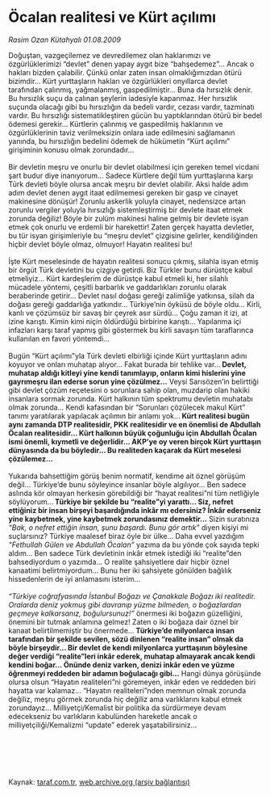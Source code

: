 # Öcalan realitesi ve Kürt açılımı

*Rasim Ozan Kütahyalı 01.08.2009*

<div class="taraf_structure_2col_1zq">
<div class="margen_n">



 <p>Doğuştan, vazgeçilemez ve devredilemez olan haklarımızı ve özgürlüklerimizi “devlet” denen yapay aygıt bize “bahşedemez”... Ancak o hakları bizden çalabilir. Çünkü onlar zaten insan olmaklığımızdan ötürü bizimdir... Kürt yurttaşların hakları ve özgürlükleri onyıllarca devlet tarafından çalınmış, yağmalanmış, gaspedilmiştir... Buna da hırsızlık denir. Bu hırsızlık suçu da çalınan şeylerin iadesiyle kapanmaz. Her hırsızlık suçunda olacağı gibi bu hırsızlığın da bedeli vardır, cezası vardır, tazminatı vardır. Bu hırsızlığı sistematikleştiren gücün bu yaptıklarından ötürü bir bedel ödemesi gerekir... Kürtlerin çalınmış ve gaspedilmiş haklarının ve özgürlüklerinin taviz verilmeksizin onlara iade edilmesini sağlamanın yanında, bu hırsızlığın bedelini ödemek de hükümetin “Kürt açılımı” girişiminin konusu olmak zorundadır... <br/><br/>Bir devletin meşru ve onurlu bir devlet olabilmesi için gereken temel vicdani şart budur diye inanıyorum... Sadece Kürtlere değil tüm yurttaşlarına karşı Türk devleti böyle olursa ancak meşru bir devlet olabilir. Aksi halde adım adım devlet denen aygıt itaat edilmemesi gereken bir gasp ve cinayet makinesine dönüşür! Zorunlu askerlik yoluyla cinayet, nedensizce artan zorunlu vergiler yoluyla hırsızlığı sistemleştirmiş bir devlete itaat etmek zorunda değiliz! Böyle bir zulüm makinesi haline gelmiş bir devlete isyan etmek çok onurlu ve erdemli bir harekettir! Zaten gerçek hayatta devletler, bu tür isyan girişimleriyle bu “meşru devlet” çizgisine gelirler, kendiliğinden hiçbir devlet böyle olmaz, olmuyor! Hayatın realitesi bu! <br/><br/>İşte Kürt meselesinde de hayatın realitesi sonucu çıkmış, silahla isyan etmiş bir örgüt Türk devletini bu çizgiye getirdi. Biz Türkler bunu dürüstçe kabul etmeliyiz... Kürt kardeşlerim de dürüstçe kabul etmeli ki, her silahlı mücadele yöntemi, çeşitli barbarlık ve gaddarlıkları zorunlu olarak beraberinde getirir... Devlet nasıl doğası gereği zalimliğe yatkınsa, silah da doğası gereği gaddarlığa yatkındır... Türkiye’nin öyküsü de böyle oldu... Kirli, kanlı ve çözümsüz bir savaş bir çeyrek asır sürdü... Çoğu zaman it izi, at izine karıştı. Kimin kimi niçin öldürdüğü birbirine karıştı... Yapılanma içi infazları karşı taraf yapmış gibi göstermek bu kirli savaşın tüm taraflarınca kullanılan en favori yöntemdi... <br/><br/>Bugün “Kürt açılımı”yla Türk devleti elbirliği içinde Kürt yurttaşların adını koyuyor ve onları muhatap alıyor... Fakat burada bir tehlike var...<b> Devlet, muhatap aldığı kitleyi yine kendi tanımlayıp, onların kimi hislerini yine gayrımeşru ilan ederse sorun yine çözülmez...</b> Veysi Sarısözen’in belirttiği gibi devlet çözüm reçetesini o sorunlara sahip olan, muzdarip olan hakiki insanlara sormak zorunda. Kürt halkının tüm spektrumu devletin muhatabı olmak zorunda... Kendi kafasından bir “Sorunları çözülecek makul Kürt” tanımı yaratılarak yapılacak açılımın bir anlamı yok...<b> Kürt realitesi bugün aynı zamanda DTP realitesidir, PKK realitesidir ve en önemlisi de Abdullah Öcalan realitesidir... Kürt halkının büyük çoğunluğu için Abdullah Öcalan ismi önemli, kıymetli ve değerlidir... AKP’ye oy veren birçok Kürt yurttaşın dünyasında da bu böyledir... Bu realiteden kaçarak da Kürt meselesi çözülemez...</b> <br/><br/>Yukarıda bahsettiğim görüş benim normatif, kendime ait öznel görüşüm değil... Türkiye’de bunu söyleyince insanlar böyle algılıyor... Ben sadece aslında kör olmayan herkesin görebildiği bir “hayat realitesi”ni tüm netliğiyle söylüyorum...<b> Türkiye bir şekilde bu “realite”yi yarattı... Siz, nefret ettiğiniz bir insan birşeyi başardığında inkâr mı edersiniz? İnkâr ederseniz yine kaybetmek, yine kaybetmek zorundasınız demektir...</b> Sizin suratınıza <i>“Bak, o nefret ettiğin insan, şunu başardı. Bunu gör artık”</i> diyen kişiyi mi suçlarsınız? Türkiye maalesef biraz öyle bir ülke... Daha evvel yazdığım <i>“Fethullah Gülen ve Abdullah Öcalan”</i> yazıma da bu yönde çok sayıda tepki aldım... Ben sadece Türk devletinin inkâr etmek istediği iki “realite”den bahsediyordum o yazımda... O realite şahsiyetlere dair hiçbir öznel kanaatimi belirtmiyordum... Bunu her iki şahsiyete gönülden bağlılık hissedenlerin de iyi anlamasını isterim...<i> <br/><br/>“Türkiye coğrafyasında İstanbul Boğazı ve Çanakkale Boğazı iki realitedir. Oralarda deniz yokmuş gibi davranıp yüzme bilmeden, o boğazlardan geçmeye kalkarsanız, boğulursunuz!” </i>önermesi iki boğazın güzelliğini, önemini bir tutmak anlamına gelmez! Zaten o iki boğaza dair öznel bir kanaat belirtilmemiştir bu önermede...<b> Türkiye’de milyonlarca insan tarafından bir şekilde sevilen, sözü dinlenen “realite insan” olmak da böyle birşeydir... Bir devlet de kendi milyonlarca yurttaşının böylesine değer verdiği “realite”leri inkâr ederek, muhatap almayarak ancak kendi kendini boğar... Önünde deniz varken, denizi inkâr eden ve yüzme öğrenmeyi reddeden bir adamın boğulacağı gibi...</b> Hangi dünya görüşünde olursa olsun “Hayatın realiteleri”ni göremeyen, inkâr eden ve reddeden biri hayatta var kalamaz... “Hayatın realiteleri”nden memnun olmak zorunda değiliz, meşru görmek zorunda hiç değiliz ama varlıklarını kabul etmek zorundayız... Milliyetçi/Kemalist bir politika da sürdürmeye devam edecekseniz bu varlıkların kabulünden hareketle ancak o milliyetçiliği/Kemalizmi “update” ederek yaşatabilirsiniz...</p>
<br/>
<br/>
<br/>



<br/>


<div id="taraf_not">
</div>

</div>


</div>

Kaynak: [taraf.com.tr](http://taraf.com.tr:80/makale/6879.htm), [web.archive.org (arşiv bağlantısı)](http://web.archive.org/web/20090824211958/http://taraf.com.tr:80/makale/6879.htm)
